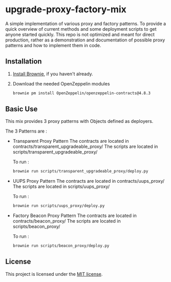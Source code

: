 # upgrade-proxy-factory-mix

A simple implementation of various proxy and factory patterns. To provide a quick overview of current methods and some deployment scripts to get anyone started quickly. This repo is not optimized and meant for direct production, rather as a demonstration and documentation of possible proxy patterns and how to implement them in code.

## Installation

1. [Install Brownie](https://eth-brownie.readthedocs.io/en/stable/install.html), if you haven't already.

2. Download the needed OpenZeppelin modules

   ```bash
   brownie pm install OpenZeppelin/openzeppelin-contracts@4.8.3
   ```

## Basic Use

This mix provides 3 proxy patterns with Objects defined as deployers.

The 3 Patterns are :

- Transparent Proxy Pattern
  The contracts are located in contracts/transparent_upgradeable_proxy/
  The scripts are located in scripts/transparent_upgradeable_proxy/

  To run :

  ```bash
  brownie run scripts/transparent_upgradeable_proxy/deploy.py
  ```

- UUPS Proxy Pattern
  The contracts are located in contracts/uups_proxy/
  The scripts are located in scripts/uups_proxy/

  To run :

  ```bash
  brownie run scripts/uups_proxy/deploy.py
  ```

- Factory Beacon Proxy Pattern
  The contracts are located in contracts/beacon_proxy/
  The scripts are located in scripts/beacon_proxy/

  To run :

  ```bash
  brownie run scripts/beacon_proxy/deploy.py
  ```

## License

This project is licensed under the [MIT license](LICENSE).
